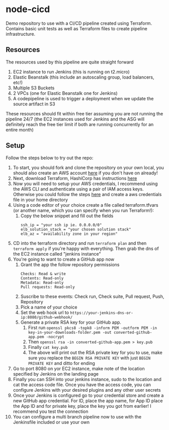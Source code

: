 # node-cicd
Demo repository to use with a CI/CD pipeline created using Terraform. Contains basic unit tests as well as Terraform files to create pipeline infrastructure.

## Resources

The resources used by this pipeline are quite straight forward
1. EC2 instance to run Jenkins (this is running on t2.micro)
2. Elastic Beanstalk (this include an autoscaling group, load balancers, etc!)
3. Multiple S3 Buckets
4. 2 VPCs (one for Elastic Beanstalk one for Jenkins)
5. A codepipeline is used to trigger a deployment when we update the source artifact in S3

These resources should fit within free tier assuming you are not running the pipeline 24/7 (the EC2 instances used for Jenkins and the ASG will definitely reach the free tier limit if both are running concurrently for an entire month)

## Setup

Follow the steps below to try out the repo:
1. To start, you should fork and clone the repository on your own local, you should also create an AWS account [here](https://aws.amazon.com/free/?trk=ps_a134p000003yhNNAAY&trkCampaign=acq_paid_search_brand&sc_channel=ps&sc_campaign=acquisition_CA&sc_publisher=google&sc_category=core&sc_country=CA&sc_geo=NAMER&sc_outcome=Acquisition&sc_detail=aws%20sign%20up&sc_content=Signup_e&sc_matchtype=e&sc_segment=453053794449&sc_medium=ACQ-P|PS-GO|Brand|Desktop|SU|AWS|Core|CA|EN|Text&s_kwcid=AL!4422!3!453053794449!e!!g!!aws%20sign%20up&ef_id=CjwKCAjwhaaKBhBcEiwA8acsHITaYDvRGeMAHe9LYZwXZB4-8UeCFNB9AqeM81jV9kNydBMvt2CyIBoCfq8QAvD_BwE:G:s&s_kwcid=AL!4422!3!453053794449!e!!g!!aws%20sign%20up&all-free-tier.sort-by=item.additionalFields.SortRank&all-free-tier.sort-order=asc&awsf.Free%20Tier%20Types=*all&awsf.Free%20Tier%20Categories=*all "Create an AWS account!") if you don't have on already!
2. Next, download Terraform, HashiCorp has instructions [here](https://www.terraform.io/downloads.html "Download Terraform!")
3. Now you will need to setup your AWS credentials, I recommend using the AWS CLI and authenticate using a pair of IAM access keys. Otherwise you could follow the steps [here](https://docs.aws.amazon.com/cli/latest/userguide/cli-configure-files.html) and create a aws credentials file in your home directory
4. Using a code editor of your choice create a file called terraform.tfvars (or another name, which you can specify when you run Terraform!):
    1. Copy the below snippet and fill out the fields
       ```region = "region"
       ssh_ip = "your ssh ip ie. 0.0.0.0/0"
       elb_solution_stack = "your chosen solution stack"
       elb_az = "availability zone in your region"
       ```
5. CD into the terraform directory and run `terraform plan` and then `terraform apply` if you're happy with everything. Then grab the dns of the EC2 instance called "jenkins instance" 
6. You're going to want to create a GitHub app now
    1. Grant the app the follow repository permissions
       ```Commit Status: Read & write
       Checks: Read & write
       Contents: Read-only
       Metadata: Read-only
       Pull requests: Read-only
       ```
    2. Suscribe to these events: Check run, Check suite, Pull request, Push, Repository
    3. Pick a name of your choice
    4. Set the web hook url to `https://your-jenkins-dns-or-ip:8080/github-webhook/`
    5. Generate a private RSA key for your GitHub app.
        1. First run `openssl pkcs8 -topk8 -inform PEM -outform PEM -in key-in-your-downloads-folder.pem -out converted-github-app.pem -nocrypt`
        2. Then `openssl rsa -in converted-github-app.pem > key.pub`
        3. Finally `cat key.pub`
        4. The above will print out the RSA private key for you to use, make sure you replace the `BEGIN RSA PRIVATE KEY` with just `BEGIN PRIVATE KEY` and ditto for ending
7. Go to port 8080 on yor EC2 instance, make note of the location specified by Jenkins on the landing page
8. Finally you can SSH into your jenkins instance, sudo to the location and cat the access code file. Once you have the access code, you can configure Jenkins with your desired plugins and any other user secrets
9. Once your Jenkins is configured go to your credential store and create a new GitHub app credential. For ID, place the app name, for App ID place the App ID and for private key, place the key you got from earlier! I recommend you test the connection
10. You can configure a multi branch pipeline now to use with the Jenkinsfile included or use your own

